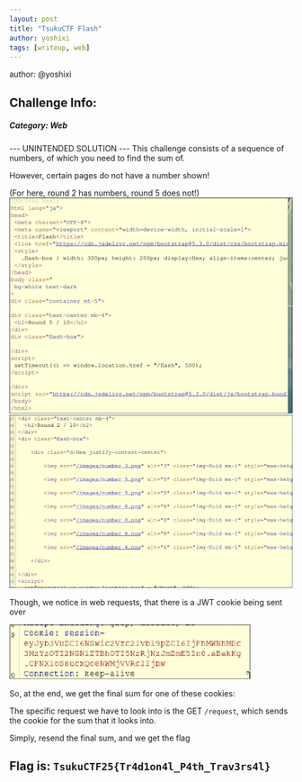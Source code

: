 ```yaml
---
layout: post
title: "TsukuCTF Flash"
author: yoshixi
tags: [writeup, web]
---
```



author: @yoshixi
## **Challenge Info:**
##### Category: Web

--- UNINTENDED SOLUTION ---
This challenge consists of a sequence of numbers, of which you need to find the sum of.

However, certain pages do not have a number shown!

(For here, round 2 has numbers, round 5 does not!)
    ![](../assets/images/tsukuctf2025flash/flash1.webp)
    ![](../assets/images/tsukuctf2025flash/flash2.webp)

Though, we notice in web requests, that there is a JWT cookie being sent over

![](../assets/images/tsukuctf2025flash/flash3.webp)


So, at the end, we get the final sum for one of these cookies:

The specific request we have to look into is the GET `/request`, which sends the cookie for the sum that it looks into.

Simply, resend the final sum, and we get the flag


## Flag is: `TsukuCTF25{Tr4d1on4l_P4th_Trav3rs4l}`
